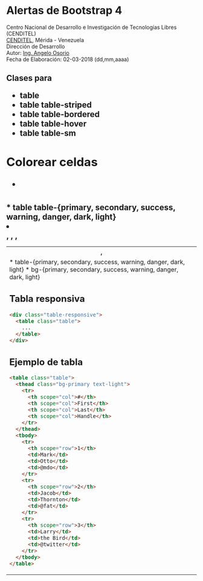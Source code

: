 # Alertas de Bootstrap 4
Centro Nacional de Desarrollo e Investigación de Tecnologías Libres (CENDITEL) <br>
[CENDITEL](https://www.cenditel.gob.ve/), Mérida - Venezuela<br>
Dirección de Desarrollo<br>
Autor: [Ing. Angelo Osorio](https://twitter.com/Engel_PAIN)<br>
Fecha de Elaboración: 02-03-2018 (dd,mm,aaaa)

## Clases para <table>
* table
* table table-striped
* table table-bordered
* table table-hover
* table table-sm

## Colorear celdas
* <table>
   * table table-{primary, secondary, success, warning, danger, dark, light}
* <thead>, <tbody>, <th>, <tr>, <td>
   * table-{primary, secondary, success, warning, danger, dark, light}
   * bg-{primary, secondary, success, warning, danger, dark, light}

## Tabla responsiva
```html
<div class="table-responsive">
  <table class="table">
    ...
  </table>
</div>
```
## Ejemplo de tabla
```html
<table class="table">
  <thead class="bg-primary text-light">
    <tr>
      <th scope="col">#</th>
      <th scope="col">First</th>
      <th scope="col">Last</th>
      <th scope="col">Handle</th>
    </tr>
  </thead>
  <tbody>
    <tr>
      <th scope="row">1</th>
      <td>Mark</td>
      <td>Otto</td>
      <td>@mdo</td>
    </tr>
    <tr>
      <th scope="row">2</th>
      <td>Jacob</td>
      <td>Thornton</td>
      <td>@fat</td>
    </tr>
    <tr>
      <th scope="row">3</th>
      <td>Larry</td>
      <td>the Bird</td>
      <td>@twitter</td>
    </tr>
  </tbody>
</table>
```